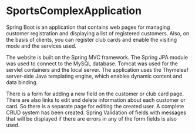 # SportsComplexApplication
Spring Boot is an application that contains web pages for managing customer registration and displaying a list of registered customers. Also, on the basis of clients, you can register club cards and enable the visiting mode and the services used.

The website is built on the Spring MVC framework. The Spring JPA module was used to connect to the MySQL database. Tomcat was used for the servlet containers and the local server. The application uses the Thymeleaf server-side Java templating engine, which enables dynamic content and data binding.

There is a form for adding a new field on the customer or club card page. There are also links to edit and delete information about each customer or card. So there is a separate page for editing the created user. A complete CRUD system has been created. Spring Validation of fields with messages that will be displayed if there are errors in any of the form fields is also used.
